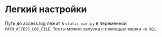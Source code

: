 # Легкий настройки
Путь до access.log лежит в ```static_var.py``` в переменной ```PATH_ACCESS_LOG_FILE```.
Тесты можно запуска с помощью марка ```-m SQL```.